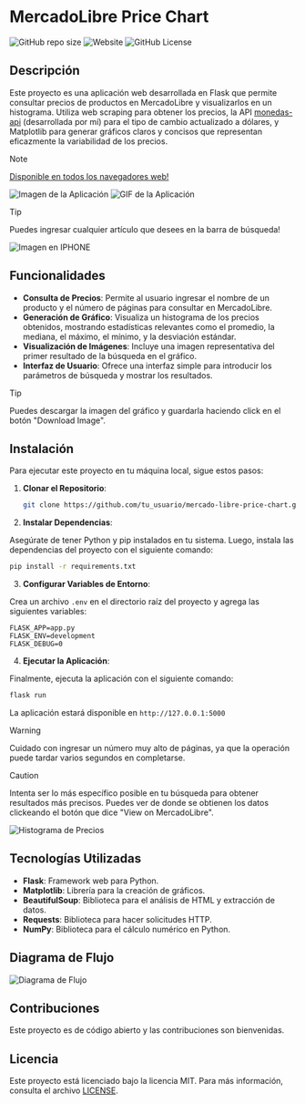 # MercadoLibre Price Chart

![GitHub repo size](https://img.shields.io/github/repo-size/pyoneerC/mercado-libre-price-chart)
![Website](https://img.shields.io/website?url=https%3A%2F%2Fmercado-libre-price-chart.vercel.app)
![GitHub License](https://img.shields.io/github/license/pyoneerc/mercado-libre-price-chart)

## Descripción

Este proyecto es una aplicación web desarrollada en Flask que permite consultar precios de productos en MercadoLibre y visualizarlos en un histograma. Utiliza web scraping para obtener los precios, la API [monedas-api](https://github.com/pyoneerC/monedas-api) (desarrollada por mí) para el tipo de cambio actualizado a dólares, y Matplotlib para generar gráficos claros y concisos que representan eficazmente la variabilidad de los precios.

> [!NOTE]
> [Disponible en todos los navegadores web!](mercado-libre-price-chart.vercel.app)

![Imagen de la Aplicación](media/price_histogram.png)
![GIF de la Aplicación](media/demonstration.gif)

> [!TIP]
> Puedes ingresar cualquier artículo que desees en la barra de búsqueda!

![Imagen en IPHONE](media/iphone.png)

## Funcionalidades

- **Consulta de Precios**: Permite al usuario ingresar el nombre de un producto y el número de páginas para consultar en MercadoLibre.
- **Generación de Gráfico**: Visualiza un histograma de los precios obtenidos, mostrando estadísticas relevantes como el promedio, la mediana, el máximo, el mínimo, y la desviación estándar.
- **Visualización de Imágenes**: Incluye una imagen representativa del primer resultado de la búsqueda en el gráfico.
- **Interfaz de Usuario**: Ofrece una interfaz simple para introducir los parámetros de búsqueda y mostrar los resultados.

> [!TIP]
> Puedes descargar la imagen del gráfico y guardarla haciendo click en el botón "Download Image".

## Instalación

Para ejecutar este proyecto en tu máquina local, sigue estos pasos:

1. **Clonar el Repositorio**:
   ```bash
   git clone https://github.com/tu_usuario/mercado-libre-price-chart.git
    ```
   
2. **Instalar Dependencias**:

Asegúrate de tener Python y pip instalados en tu sistema. Luego, instala las dependencias del proyecto con el siguiente comando:
   ```bash
   pip install -r requirements.txt
   ```

3. **Configurar Variables de Entorno**:

Crea un archivo `.env` en el directorio raíz del proyecto y agrega las siguientes variables:
   ```env
   FLASK_APP=app.py
   FLASK_ENV=development
   FLASK_DEBUG=0
   ```

4. **Ejecutar la Aplicación**:

Finalmente, ejecuta la aplicación con el siguiente comando:
   ```bash
   flask run
   ```

La aplicación estará disponible en `http://127.0.0.1:5000`

> [!WARNING]
> Cuidado con ingresar un número muy alto de páginas, ya que la operación puede tardar varios segundos en completarse.


> [!CAUTION]
> Intenta ser lo más específico posible en tu búsqueda para obtener resultados más precisos. Puedes ver de donde se obtienen los datos clickeando el botón que dice "View on MercadoLibre".


![Histograma de Precios](media/chocolate_histogram.png)

## Tecnologías Utilizadas

- **Flask**: Framework web para Python.
- **Matplotlib**: Librería para la creación de gráficos.
- **BeautifulSoup**: Biblioteca para el análisis de HTML y extracción de datos.
- **Requests**: Biblioteca para hacer solicitudes HTTP.
- **NumPy**: Biblioteca para el cálculo numérico en Python.

## Diagrama de Flujo

![Diagrama de Flujo](media/diagrama.png)

## Contribuciones

Este proyecto es de código abierto y las contribuciones son bienvenidas. 

## Licencia

Este proyecto está licenciado bajo la licencia MIT. Para más información, consulta el archivo [LICENSE](LICENSE).